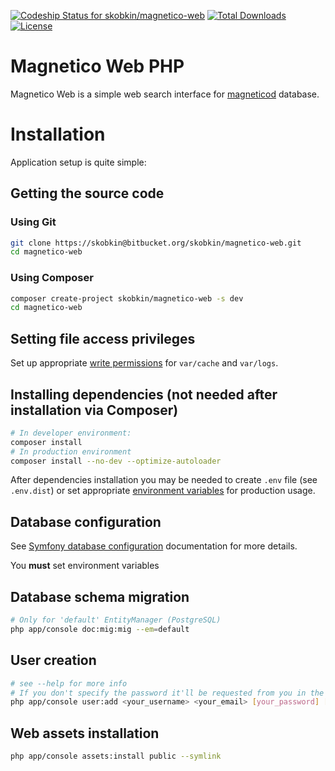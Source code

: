 [![Codeship Status for skobkin/magnetico-web](https://app.codeship.com/projects/9da4d3e0-57cf-0136-9885-5644a850740d/status?branch=master)](https://app.codeship.com/projects/295041)
[![Total Downloads](https://poser.pugx.org/skobkin/magnetico-web/downloads)](https://packagist.org/packages/skobkin/magnetico-web)
[![License](https://poser.pugx.org/skobkin/magnetico-web/license)](https://packagist.org/packages/skobkin/magnetico-web)

# Magnetico Web PHP

Magnetico Web is a simple web search interface for [magneticod](https://github.com/boramalper/magnetico) database.

# Installation

Application setup is quite simple:

## Getting the source code

### Using Git
```bash
git clone https://skobkin@bitbucket.org/skobkin/magnetico-web.git
cd magnetico-web
```

### Using Composer
```bash
composer create-project skobkin/magnetico-web -s dev
cd magnetico-web
```

## Setting file access privileges
Set up appropriate [write permissions](https://symfony.com/doc/current/setup/file_permissions.html) for `var/cache` and `var/logs`.

## Installing dependencies (not needed after installation via Composer)

```bash
# In developer environment:
composer install
# In production environment
composer install --no-dev --optimize-autoloader
```

After dependencies installation you may be needed to create `.env` file (see `.env.dist`) 
or set appropriate [environment variables](https://en.wikipedia.org/wiki/Environment_variable)
for production usage.

## Database configuration

See [Symfony database configuration](https://symfony.com/doc/current/doctrine.html#configuring-the-database)
documentation for more details.

You **must** set environment variables 

## Database schema migration

```bash
# Only for 'default' EntityManager (PostgreSQL)
php app/console doc:mig:mig --em=default
```

## User creation

```bash
# see --help for more info
# If you don't specify the password it'll be requested from you in the command line
php app/console user:add <your_username> <your_email> [your_password] [--invites=10]
```

## Web assets installation

```bash
php app/console assets:install public --symlink
```

